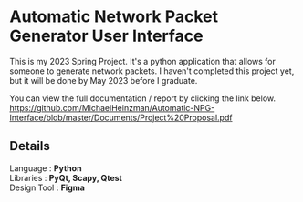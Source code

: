 # Automatic Network Packet Generator User Interface
This is my 2023 Spring Project. It's a python application that allows for someone to generate network packets. I haven't completed this project yet, but it will be done by May 2023 before I graduate.


You can view the full documentation / report by clicking the link below.
https://github.com/MichaelHeinzman/Automatic-NPG-Interface/blob/master/Documents/Project%20Proposal.pdf


## **Details**   
  Language : **Python**     
  Libraries : **PyQt, Scapy, Qtest**          
  Design Tool : **Figma**   

